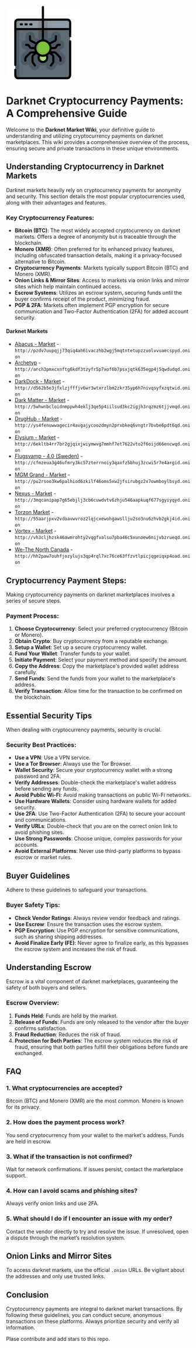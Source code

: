 <img src="/settings/document.webp" width="200">

# Darknet Cryptocurrency Payments: A Comprehensive Guide

Welcome to the **Darknet Market Wiki**, your definitive guide to understanding and utilizing cryptocurrency payments on darknet marketplaces. This wiki provides a comprehensive overview of the process, ensuring secure and private transactions in these unique environments.

## Understanding Cryptocurrency in Darknet Markets

Darknet markets heavily rely on cryptocurrency payments for anonymity and security. This section details the most popular cryptocurrencies used, along with their advantages and features.

### Key Cryptocurrency Features:

*   **Bitcoin (BTC)**: The most widely accepted cryptocurrency on darknet markets. Offers a degree of anonymity but is traceable through the blockchain.
*   **Monero (XMR)**: Often preferred for its enhanced privacy features, including obfuscated transaction details, making it a privacy-focused alternative to Bitcoin.
*   **Cryptocurrency Payments**: Markets typically support Bitcoin (BTC) and Monero (XMR).
*   **Onion Links & Mirror Sites**: Access to markets via onion links and mirror sites which help maintain continued access.
*   **Escrow Systems**: Utilizes an escrow system, securing funds until the buyer confirms receipt of the product, minimizing fraud.
*   **PGP & 2FA**: Markets often implement PGP encryption for secure communication and Two-Factor Authentication (2FA) for added account security.


#### Darknet Markets

*   [Abacus - Market](http://pzdv7uupqjj73qiq4ah6ivaczhb2wgj5mqtntetupzzvolvvuaecspyd.onion) - `http://pzdv7uupqjj73qiq4ah6ivaczhb2wgj5mqtntetupzzvolvvuaecspyd.onion`
*   [Archetyp](@archetyp) - `http://arch3pmxcxnftg6kdf3tzyfr5p7xof6b7psxjqtk635egp4j5qwdudqd.onion`
*   [DarkDock - Market](http://d562b5e3jfxlzjfffjv6wr3wtxrzlbm2zkr35yp6h7nivqsyfxzqtwid.onion) - `http://d562b5e3jfxlzjfffjv6wr3wtxrzlbm2zkr35yp6h7nivqsyfxzqtwid.onion`
*   [Dark Matter - Market](http://5whwnbcloidnmppwh4eklj3qe5p4iilsud3kc2igjh3rqzmz6tjjvmqd.onion) - `http://5whwnbcloidnmppwh4eklj3qe5p4iilsud3kc2igjh3rqzmz6tjjvmqd.onion`
*   [DrugHub - Market](http://ys4fenuwwagecir4avgajycoozdmyn2prxbkeq6vngtr7bvbe6pdt6qd.onion) - `http://ys4fenuwwagecir4avgajycoozdmyn2prxbkeq6vngtr7bvbe6pdt6qd.onion`
*   [Elysium - Market](http://6ekltb4rr7br2gjqixjwiymwvg7mmhf7et7622vto2f6oijd66encwqd.onion) - `http://6ekltb4rr7br2gjqixjwiymwvg7mmhf7et7622vto2f6oijd66encwqd.onion`
*   [Flugsvamp - 4.0 (Sweden)](http://cfmzeua3g46ufmry3kc57zterrnoiy3qaxfz5bhuj3zcwi5r7e4argid.onion) - `http://cfmzeua3g46ufmry3kc57zterrnoiy3qaxfz5bhuj3zcwi5r7e4argid.onion`
*   [MGM Grand - Market](http://pu2rsoo3kw6palhiod6zkilf46oms5xw2jfsirubgz2x7owmboylbsyd.onion) - `http://pu2rsoo3kw6palhiod6zkilf46oms5xw2jfsirubgz2x7owmboylbsyd.onion`
*   [Nexus - Market](http://3mqcanipap7g65ebjlj3cb6cuwdvtv6zhju546aapkuqf677sgyiyqyd.onion) - `http://3mqcanipap7g65ebjlj3cb6cuwdvtv6zhju546aapkuqf677sgyiyqyd.onion`
*   [Torzon Market](http://55aarjpxv2vdoavwvroz2lqjcxewohgawsllju2so3nu6zhvb2gkj4id.onion) - `http://55aarjpxv2vdoavwvroz2lqjcxewohgawsllju2so3nu6zhvb2gkj4id.onion`
*   [Vortex - Market](http://vh3cljhzsk46awmrohty2vqgfvalsu7pba46c5xunoew6nijvbzrueqd.onion) - `http://vh3cljhzsk46awmrohty2vqgfvalsu7pba46c5xunoew6nijvbzrueqd.onion`
*   [We-The North Canada](http://hh2paw7ouhfjozylujs3qp4rql7xc76ce63ffzvtlpicjqgeiqxp4oad.onion) - `http://hh2paw7ouhfjozylujs3qp4rql7xc76ce63ffzvtlpicjqgeiqxp4oad.onion`

## Cryptocurrency Payment Steps:

Making cryptocurrency payments on darknet marketplaces involves a series of secure steps.

### Payment Process:
1.  **Choose Cryptocurrency**: Select your preferred cryptocurrency (Bitcoin or Monero).
2.  **Obtain Crypto**: Buy cryptocurrency from a reputable exchange.
3.  **Setup a Wallet**: Set up a secure cryptocurrency wallet.
4.  **Fund Your Wallet**: Transfer funds to your wallet.
5.  **Initiate Payment**: Select your payment method and specify the amount.
6.  **Copy the Address**: Copy the marketplace's provided wallet address carefully.
7.  **Send Funds**: Send the funds from your wallet to the marketplace's address.
8.  **Verify Transaction**: Allow time for the transaction to be confirmed on the blockchain.

## Essential Security Tips

When dealing with cryptocurrency payments, security is crucial.

### Security Best Practices:
*   **Use a VPN**: Use a VPN service.
*   **Use a Tor Browser**: Always use the Tor Browser.
*   **Wallet Security**: Secure your cryptocurrency wallet with a strong password and 2FA.
*   **Verify Addresses**: Double-check the marketplace's wallet address before sending any funds.
*   **Avoid Public Wi-Fi**: Avoid making transactions on public Wi-Fi networks.
*   **Use Hardware Wallets**: Consider using hardware wallets for added security.
*   **Use 2FA**: Use Two-Factor Authentication (2FA) to secure your account and communications.
*   **Verify URLs**: Double-check that you are on the correct onion link to avoid phishing sites.
*   **Use Strong Passwords**: Choose unique, complex passwords for your accounts.
*   **Avoid External Platforms**: Never use third-party platforms to bypass escrow or market rules.

## Buyer Guidelines

Adhere to these guidelines to safeguard your transactions.

### Buyer Safety Tips:
*   **Check Vendor Ratings**: Always review vendor feedback and ratings.
*   **Use Escrow**: Ensure the transaction uses the escrow system.
*   **PGP Encryption**: Use PGP encryption for sensitive communications, such as sharing shipping addresses.
*   **Avoid Finalize Early (FE)**: Never agree to finalize early, as this bypasses the escrow system and increases the risk of fraud.

## Understanding Escrow

Escrow is a vital component of darknet marketplaces, guaranteeing the safety of both buyers and sellers.

### Escrow Overview:
1.  **Funds Held**: Funds are held by the market.
2.  **Release of Funds**: Funds are only released to the vendor after the buyer confirms satisfaction.
3.  **Fraud Reduction**: Reduces the risk of fraud.
4.  **Protection for Both Parties**: The escrow system reduces the risk of fraud, ensuring that both parties fulfill their obligations before funds are exchanged.

## FAQ

### 1. What cryptocurrencies are accepted?
Bitcoin (BTC) and Monero (XMR) are the most common. Monero is known for its privacy.

### 2. How does the payment process work?
You send cryptocurrency from your wallet to the market's address. Funds are held in escrow.

### 3. What if the transaction is not confirmed?
Wait for network confirmations. If issues persist, contact the marketplace support.

### 4. How can I avoid scams and phishing sites?
Always verify onion links and use 2FA.

### 5. What should I do if I encounter an issue with my order?
Contact the vendor directly to try and resolve the issue. If unresolved, open a dispute through the market’s resolution system.

## Onion Links and Mirror Sites

To access darknet markets, use the official `.onion` URLs. Be vigilant about the addresses and only use trusted links.

## Conclusion

Cryptocurrency payments are integral to darknet market transactions. By following these guidelines, you can conduct secure, anonymous transactions on these platforms. Always prioritize security and verify all information.

Plase contribute and add stars to this repo.